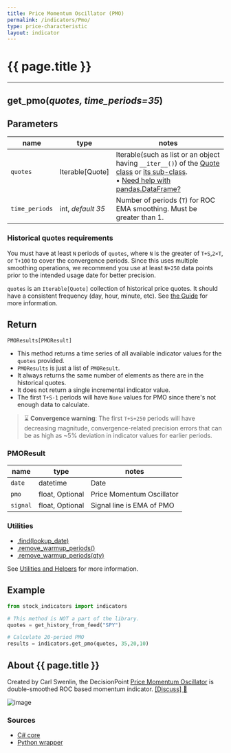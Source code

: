 ```yaml
---
title: Price Momentum Oscillator (PMO)
permalink: /indicators/Pmo/
type: price-characteristic
layout: indicator
---
```


# {{ page.title }}

<hr>

## **get_pmo**(*quotes, time_periods=35*)

## Parameters

| name | type | notes
| -- |-- |--
| `quotes` | Iterable[Quote] | Iterable(such as list or an object having `__iter__()`) of the [Quote class]({{site.baseurl}}/guide/#historical-quotes) or [its sub-class]({{site.baseurl}}/guide/#using-custom-quote-classes). <br><span class='qna-dataframe'> • [Need help with pandas.DataFrame?]({{site.baseurl}}/guide/#using-pandasdataframe)</span>
| `time_periods` | int, *default 35* | Number of periods (`T`) for ROC EMA smoothing.  Must be greater than 1.

### Historical quotes requirements

You must have at least `N` periods of `quotes`, where `N` is the greater of `T+S`,`2×T`, or `T+100` to cover the convergence periods.  Since this uses multiple smoothing operations, we recommend you use at least `N+250` data points prior to the intended usage date for better precision.

`quotes` is an `Iterable[Quote]` collection of historical price quotes.  It should have a consistent frequency (day, hour, minute, etc).  See [the Guide]({{site.baseurl}}/guide/#historical-quotes) for more information.

## Return

```python
PMOResults[PMOResult]
```

- This method returns a time series of all available indicator values for the `quotes` provided.
- `PMOResults` is just a list of `PMOResult`.
- It always returns the same number of elements as there are in the historical quotes.
- It does not return a single incremental indicator value.
- The first `T+S-1` periods will have `None` values for PMO since there's not enough data to calculate.

> :hourglass: **Convergence warning**: The first `T+S+250` periods will have decreasing magnitude, convergence-related precision errors that can be as high as ~5% deviation in indicator values for earlier periods.

### PMOResult

| name | type | notes
| -- |-- |--
| `date` | datetime | Date
| `pmo` | float, Optional | Price Momentum Oscillator
| `signal` | float, Optional | Signal line is EMA of PMO

### Utilities

- [.find(lookup_date)]({{site.baseurl}}/utilities#find-indicator-result-by-date)
- [.remove_warmup_periods()]({{site.baseurl}}/utilities#remove-warmup-periods)
- [.remove_warmup_periods(qty)]({{site.baseurl}}/utilities#remove-warmup-periods)

See [Utilities and Helpers]({{site.baseurl}}/utilities#utilities-for-indicator-results) for more information.

## Example

```python
from stock_indicators import indicators

# This method is NOT a part of the library.
quotes = get_history_from_feed("SPY")

# Calculate 20-period PMO
results = indicators.get_pmo(quotes, 35,20,10)
```

## About {{ page.title }}

Created by Carl Swenlin, the DecisionPoint [Price Momentum Oscillator](https://school.stockcharts.com/doku.php?id=technical_indicators:dppmo) is double-smoothed ROC based momentum indicator.
[[Discuss] :speech_balloon:]({{site.github.base_repository_url}}/discussions/244 "Community discussion about this indicator")

![image]({{site.charturl}}/Pmo.png)

### Sources

- [C# core]({{site.base_sourceurl}}/m-r/Pmo/Pmo.cs)
- [Python wrapper]({{site.sourceurl}}/pmo.py)
